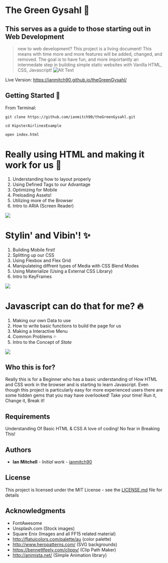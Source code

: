 # The Green Gysahl :leaves:

## This serves as a guide to those starting out in Web Development
> new to web development? This project is a living document! This means with time more and more features will be added, changed, and removed. The goal is to have fun, and more importantly an intermedate step in building simple static websites with Vanilla HTML, CSS, Javascript!
![Alt Text](https://media.giphy.com/media/fSy1OjveCznws/giphy.gif)

Live Version: https://ianmitch90.github.io/theGreenGysahl/


## Getting Started :runner:

From Terminal:

```
git clone https://github.com/ianmitch90/theGreenGysahl.git

cd HipsterAirlinesExample

open index.html
```

# Really using HTML and making it work for us :muscle:

1. Understanding how to layout properly
2. Using Defined Tags to our Advantage
3. Optimizing for Mobile
4. Preloading Assets!
5. Utilizing more of the Browser
6. Intro to ARIA (Screen Reader)

![](https://thumbs.gfycat.com/ShadyUnhappyBobwhite-size_restricted.gif)


# Stylin' and Vibin'! :sparkles:


1. Building Mobile first!
2. Splitting up our CSS
3. Using Flexbox and Flex Grid
4. Manipulateing diffrent types of Media with CSS Blend Modes
5. Using Materialize (Using a External CSS Library)
6. Intro to KeyFrames


![](https://thumbs.gfycat.com/HideousPhonyJoey-size_restricted.gif)


# Javascript can do that for me? :fire:

1. Making our own Data to use
2. How to write basic functions to build the page for us
3. Making a Interactive Menu
4. Common Problems :sweat_drops:
5. Intro to the Concept of _State_

![](https://thumbs.gfycat.com/CourteousLoathsomeHummingbird-size_restricted.gif)

## Who this is for?

Really this is for a Beginner who has a basic understanding of How HTML and CSS work in the browser and is starting to learn Javascript. Even though this project is particularly easy for more experienced users there are some hidden gems that you may have overlooked! Take your time! Run it, Change it, Break it!


## Requirements

Understanding Of Basic HTML & CSS
A love of coding! No fear in Breaking This!

## Authors

* **Ian Mitchell** - *Initial work* - [ianmitch90](https://github.com/ianmitch90)


## License

This project is licensed under the MIT License - see the [LICENSE.md](LICENSE.md) file for details

## Acknowledgments

* FontAwesome
* Unsplash.com (Stock images)
* Square Enix (Images and all FF15 related material)
* http://flatuicolors.com/palette/au (color palette)
* http://www.heropatterns.com/ (SVG backgrounds)
* https://bennettfeely.com/clippy/ (Clip Path Maker)
* http://animista.net/ (Simple Animation library)
